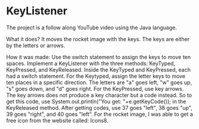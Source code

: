 # KeyListener
The project is a follow along YouTube video using the Java language. 

What it does?
It moves the rocket image with the keys. The keys are either by the letters or arrows. 

How it was made:
Use the switch statement to assign the keys to move ten spaces. Implement a KeyListener with the three methods: KeyTyped, KeyPressed, and KeyReleased. 
Inside the KeyTyped and KeyPressed, each had a switch statement. For the Keytyped, assign the letter keys to move ten places in a specific direction. The letters
are "a" goes left, "w" goes up, "s" goes down, and "d" goes right. For the KeyPressed, use key arrows. The key arrows does not produce a key character but a code instead.
So to get this code, use System.out.println("You get: "+e.getKeyCode()); in the KeyReleased method. After getting codes, use 37 goes "left", 38 goes "up", 39 goes "right", 
and 40 goes "left". For the rocket image, I was able to get a free icon from the website called: Icons8. 



